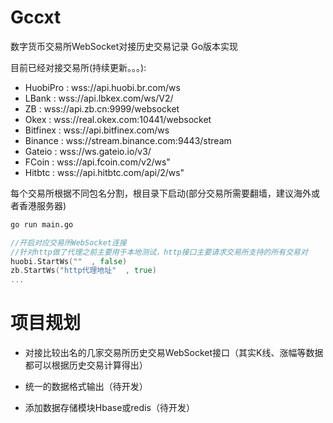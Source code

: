 # Gccxt
数字货币交易所WebSocket对接历史交易记录 Go版本实现

目前已经对接交易所(持续更新。。。):

* HuobiPro :  wss://api.huobi.br.com/ws
* LBank    :  wss://api.lbkex.com/ws/V2/
* ZB       :  wss://api.zb.cn:9999/websocket
* Okex     :  wss://real.okex.com:10441/websocket
* Bitfinex :  wss://api.bitfinex.com/ws
* Binance  :  wss://stream.binance.com:9443/stream
* Gateio   :  wss://ws.gateio.io/v3/
* FCoin    :  wss://api.fcoin.com/v2/ws"
* Hitbtc   :  wss://api.hitbtc.com/api/2/ws"

每个交易所根据不同包名分割，根目录下启动(部分交易所需要翻墙，建议海外或者香港服务器)
```bash
go run main.go
```
```go
//开启对应交易所WebSocket连接 
//针对http做了代理之前主要用于本地测试，http接口主要请求交易所支持的所有交易对
huobi.StartWs(""  , false)
zb.StartWs("http代理地址"  , true)
...
```

# 项目规划
* 对接比较出名的几家交易所历史交易WebSocket接口（其实K线、涨幅等数据都可以根据历史交易计算得出）

* 统一的数据格式输出（待开发）
* 添加数据存储模块Hbase或redis（待开发）
